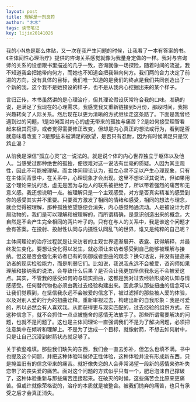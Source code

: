 ```yaml
---
layout: post
title: 理解是一剂良药
author: "木木"
tags: 读书笔记
key: lijie20141026
---
```


我的小N总是那么体贴，又一次在我产生问题的时候，让我看了一本有答案的书。《主体间性心理治疗》提供的咨询关系感觉就像为我量身定做的一样。我对与咨询师的关系的设想跟书里描述的几乎一致，咨询就像一场探险，随着时间的流逝，我不知道我会把她带向何方，而她也不知道会把我带向何方。我们两的合力决定了前进的方向，没有具体的目标，我们唯一知道的是我们的终点是我们共同创造出了一个新的我，这个我不是她预设的样子，也不是从我内心挖掘出来的某个样子。

<!--more-->

言归正传，本书虽然讲的是心理治疗，但其理论假设灰常符合我的口味。准确的说，是满足了我现在的心理需求。我感觉我又重新链接到5月份，那段时间，我把兴趣转向了人际关系。然后现在以更为清晰的方式继续走这条路了。下面是我曾经遇到过的问题，1是如何面对内心的虚无带来的孤独与痛苦？2是如何接受理智看起来极其荒谬，或者觉得需要修正改变，但却是内心真正的想法或行为，看到是否就意味着改变？3是那些未被满足的欲望，是否只有忍耐，因为有时候满足只是饮鸩止渴？

​    从前我是深信“孤立心灵”这一说法的。就是说个体的内心世界独立于躯体以及他人。当感受过那种绝世的孤独，便很难对这一说法有丝毫的质疑。人因为其主观性，因此不可能被理解。而主体间理论认为，孤立心灵不足以产生心理现象，只有在主体间背景中，在关系中，心理现象才会出现。这里不想论证其说法，但如果用这个理论来说的话，虚无是因为与他人的联系被拒绝了，所以带着强烈的痛苦和无意义感。我还想说明一点。被理解只是一个主观感受，对方是否真实精准的感受到你的感受其实并不重要。只要双方激发了相同的情绪和感受，相同的想法与理念，就会觉得被理解，那种孤独绝望感便会消失，内心感觉畅通流动。人是被设计为群居动物的，我们是可以理解和被理解的，而所谓精确，是意识创造出来的概念，大自然是不会产生完全相同的两片叶子的。只有在与人的关系中，我是谁这个问题才会有答案。在投射、投射性认同与内摄性认同乱飞的世界，谁又是纯粹的自己呢？

​    主体间理论的治疗过程就是让来访者的主观世界逐渐展开、表露、获得解释，并最终发生变化。要想让变化得以发生，就必须让来访者感受到自己能够被理解与接纳。但这是否会强化来访者已有的防御或者歪曲的观念？换句话说，并没有提高来访者的现实检验能力，而是削弱它们。比如说，我说我永远不会被爱，咨询师如果理解和接纳我的说法，会导致什么后果？是否会让我更加坚信我永远不会被爱这点。其实，不管我的感受如何的与现实扭曲，这都是我对过去经验形成的认知与情感感受。任何替代物也必须由我过去经验构建出来。因此承认那些扭曲的信念可以让我们觉察到，在坚信我永远不会被爱的信念下，被过滤掉的那些被人爱的体验，以及对别人爱的行为的扭曲诠释。重新审视过去，构建出新的自我形象：我是可爱的，所以必然会有人喜欢我。从而获得更与现实匹配的，过去经验的组织方式。在这种信念下，就不会抓住一点点被施舍的感情无法放手了。那些所谓需要解决的问题，也就不是问题了。这也是主体间理论一直强调我们不是为了解决问题，必须把注意集中在倾听和理解上。不是为了达成一个目标，就像射箭，不想去如何射中，只是让自己沉浸到射箭状态就足够了。

​    关于欲壑难填。那些我们缺失的东西，我们会一直去弥补，但怎么也填不满。书中也提及这个问题，并把这种体验叫做矫正性体验，这种体验并没有形成新东西，只是掩盖旧有的信念带来的痛苦。就好像失恋的人会非常渴望一段新的感情来弥补失恋带了的丧失爱的痛苦。面对这个问题的方式似乎只有一个，肥皂泡沫自己撑破了，这种体验重新与那些痛苦连接起来。在破灭的时候，这些痛苦会比原来更痛苦。但或许就像荣格说的，治疗的本质就是被整合。被我们抛弃的痛苦，也只有承受之后才会真正消失。